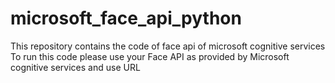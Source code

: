 # microsoft_face_api_python
 This repository contains the code of face api of microsoft cognitive services
To run this code please use your Face API as provided by Microsoft cognitive services and use URL